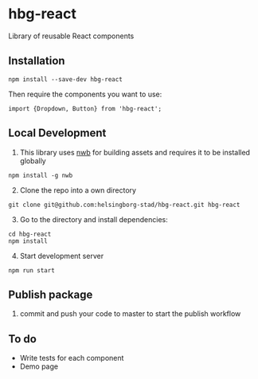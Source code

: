 # hbg-react

Library of reusable React components

## Installation

```
npm install --save-dev hbg-react
```

Then require the components you want to use:

```
import {Dropdown, Button} from 'hbg-react';
```

## Local Development

1. This library uses [nwb](https://github.com/insin/nwb) for building assets and requires it to be installed globally

```
npm install -g nwb
```

2. Clone the repo into a own directory

```
git clone git@github.com:helsingborg-stad/hbg-react.git hbg-react
```

3. Go to the directory and install dependencies:

```
cd hbg-react
npm install
```

4. Start development server

```
npm run start
```

## Publish package

1. commit and push your code to master to start the publish workflow

## To do

-   Write tests for each component
-   Demo page
